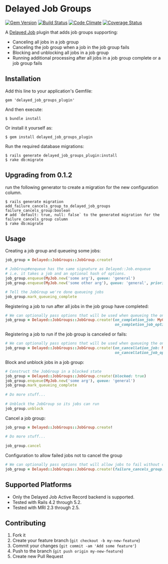 # Delayed Job Groups
[![Gem Version](https://badge.fury.io/rb/delayed_job_groups_plugin.png)][gem]
[![Build Status](https://secure.travis-ci.org/salsify/delayed_job_groups_plugin.png?branch=master)][travis]
[![Code Climate](https://codeclimate.com/github/salsify/delayed_job_groups_plugin.png)][codeclimate]
[![Coverage Status](https://coveralls.io/repos/salsify/delayed_job_groups_plugin/badge.png)][coveralls]

[gem]: https://rubygems.org/gems/delayed_job_groups_plugin
[travis]: http://travis-ci.org/salsify/delayed_job_groups_plugin
[codeclimate]: https://codeclimate.com/github/salsify/delayed_job_groups_plugin
[coveralls]: https://coveralls.io/r/salsify/delayed_job_groups_plugin

A [Delayed Job](https://github.com/collectiveidea/delayed_job) plugin that adds job groups supporting:

* Canceling all jobs in a job group
* Canceling the job group when a job in the job group fails
* Blocking and unblocking all jobs in a job group
* Running additional processing after all jobs in a job group complete or a job group fails

## Installation

Add this line to your application's Gemfile:

    gem 'delayed_job_groups_plugin'

And then execute:

    $ bundle install

Or install it yourself as:

    $ gem install delayed_job_groups_plugin

Run the required database migrations:

    $ rails generate delayed_job_groups_plugin:install
    $ rake db:migrate

## Upgrading from 0.1.2
run the following generator to create a migration for the new configuration column.

    $ rails generate migration add_failure_cancels_group_to_delayed_job_groups failure_cancels_group:boolean
    # add `default: true, null: false` to the generated migration for the failure_cancels_group column
    $ rake db:migrate

## Usage

Creating a job group and queueing some jobs:

```ruby
job_group = Delayed::JobGroups::JobGroup.create!

# JobGroup#enqueue has the same signature as Delayed::Job.enqueue 
# i.e. it takes a job and an optional hash of options.
job_group.enqueue(MyJob.new('some arg'), queue: 'general')
job_group.enqueue(MyJob.new('some other arg'), queue: 'general', priority: 10)

# Tell the JobGroup we're done queueing jobs
job_group.mark_queueing_complete
```

Registering a job to run after all jobs in the job group have completed:

```ruby
# We can optionally pass options that will be used when queueing the on completion job
job_group = Delayed::JobGroups::JobGroup.create!(on_completion_job: MyCompletionJob.new, 
                                                 on_completion_job_options: { queue: 'general' })
```

Registering a job to run if the job group is canceled or fails:

```ruby
# We can optionally pass options that will be used when queueing the on cancellation job
job_group = Delayed::JobGroups::JobGroup.create!(on_cancellation_job: MyCancellationJob.new, 
                                                 on_cancellation_job_options: { queue: 'general' })
```

Block and unblock jobs in a job group:

```ruby
# Construct the JobGroup in a blocked state
job_group = Delayed::JobGroups::JobGroup.create!(blocked: true)
job_group.enqueue(MyJob.new('some arg'), queue: 'general')
job_group.mark_queueing_complete
 
# Do more stuff...
 
# Unblock the JobGroup so its jobs can run
job_group.unblock
```

Cancel a job group:

```ruby
job_group = Delayed::JobGroups::JobGroup.create!
 
# Do more stuff...
 
job_group.cancel
```

Configuration to allow failed jobs not to cancel the group
```ruby
# We can optionally pass options that will allow jobs to fail without cancelling the group
job_group = Delayed::JobGroups::JobGroup.create!(failure_cancels_group: false)
```

## Supported Platforms

* Only the Delayed Job Active Record backend is supported.
* Tested with Rails 4.2 through 5.2.
* Tested with MRI 2.3 through 2.5.

## Contributing

1. Fork it
2. Create your feature branch (`git checkout -b my-new-feature`)
3. Commit your changes (`git commit -am 'Add some feature'`)
4. Push to the branch (`git push origin my-new-feature`)
5. Create new Pull Request
